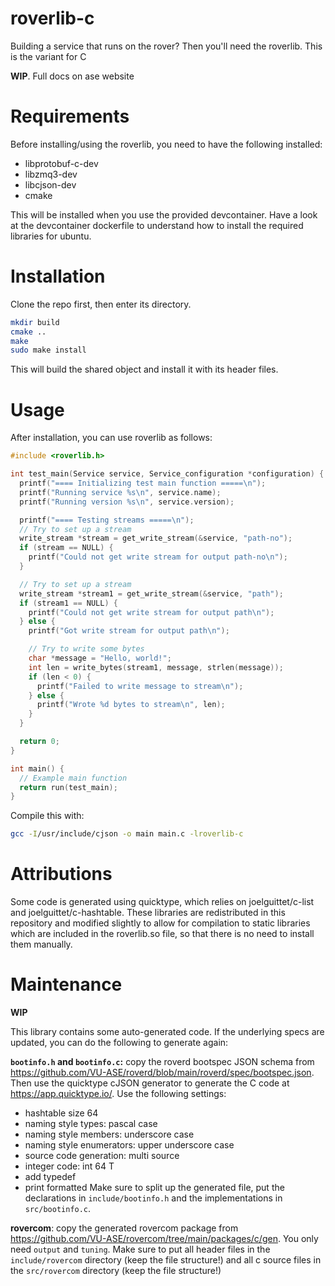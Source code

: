 # roverlib-c
Building a service that runs on the rover? Then you'll need the roverlib. This is the variant for C

**WIP**. Full docs on ase website

# Requirements
Before installing/using the roverlib, you need to have the following installed:

- libprotobuf-c-dev
- libzmq3-dev 
- libcjson-dev
- cmake

This will be installed when you use the provided devcontainer. Have a look at the devcontainer dockerfile to understand how to install the required libraries for ubuntu.

# Installation

Clone the repo first, then enter its directory. 
```bash
mkdir build
cmake ..
make 
sudo make install
```

This will build the shared object and install it with its header files.

# Usage

After installation, you can use roverlib as follows:

```c
#include <roverlib.h>

int test_main(Service service, Service_configuration *configuration) {
  printf("==== Initializing test main function =====\n");
  printf("Running service %s\n", service.name);
  printf("Running version %s\n", service.version);

  printf("==== Testing streams =====\n");
  // Try to set up a stream
  write_stream *stream = get_write_stream(&service, "path-no");
  if (stream == NULL) {
    printf("Could not get write stream for output path-no\n");
  }

  // Try to set up a stream
  write_stream *stream1 = get_write_stream(&service, "path");
  if (stream1 == NULL) {
    printf("Could not get write stream for output path\n");
  } else {
    printf("Got write stream for output path\n");

    // Try to write some bytes
    char *message = "Hello, world!";
    int len = write_bytes(stream1, message, strlen(message));
    if (len < 0) {
      printf("Failed to write message to stream\n");
    } else {
      printf("Wrote %d bytes to stream\n", len);
    }
  }

  return 0;
}

int main() {
  // Example main function
  return run(test_main);
}
```

Compile this with:

```bash
gcc -I/usr/include/cjson -o main main.c -lroverlib-c
```

# Attributions

Some code is generated using quicktype, which relies on joelguittet/c-list and joelguittet/c-hashtable. 
These libraries are redistributed in this repository and modified slightly to allow for compilation to static libraries which are included in the roverlib.so file, so that there is no need to install them manually. 

# Maintenance 

**WIP**

This library contains some auto-generated code. If the underlying specs are updated, you can do the following to generate again:

**`bootinfo.h` and `bootinfo.c`:** 
copy the roverd bootspec JSON schema from https://github.com/VU-ASE/roverd/blob/main/roverd/spec/bootspec.json. Then use the quicktype cJSON generator to generate the C code at https://app.quicktype.io/. Use the following settings: 
- hashtable size 64
- naming style types: pascal case
- naming style members: underscore case
- naming style enumerators: upper underscore case
- source code generation: multi source
- integer code: int 64 T
- add typedef
- print formatted
Make sure to split up the generated file, put the declarations in `include/bootinfo.h` and the implementations in `src/bootinfo.c`.

**rovercom**:
copy the generated rovercom package from https://github.com/VU-ASE/rovercom/tree/main/packages/c/gen. You only need `output` and `tuning`. Make sure to put all header files in the `include/rovercom` directory (keep the file structure!) and all c source files in the `src/rovercom` directory (keep the file structure!)


